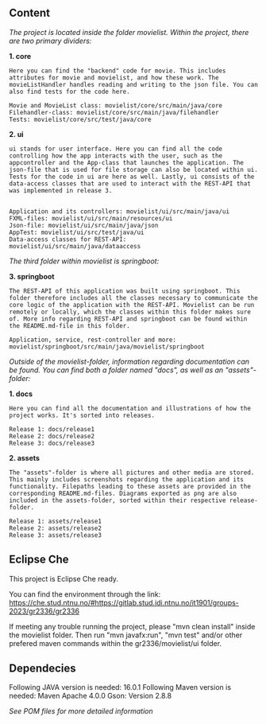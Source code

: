 ## Content

_The project is located inside the folder movielist. Within the project, there are two primary dividers:_

**1. core**

    Here you can find the "backend" code for movie. This includes attributes for movie and movielist, and how these work. The movieListHandler handles reading and writing to the json file. You can also find tests for the code here.

    Movie and MovieList class: movielist/core/src/main/java/core
    Filehandler-class: movielist/core/src/main/java/filehandler
    Tests: movielist/core/src/test/java/core

**2. ui**

    ui stands for user interface. Here you can find all the code controlling how the app interacts with the user, such as the appcontroller and the App-class that launches the application. The json-file that is used for file storage can also be located within ui. Tests for the code in ui are here as well. Lastly, ui consists of the data-access classes that are used to interact with the REST-API that was implemented in release 3.


    Application and its controllers: movielist/ui/src/main/java/ui
    FXML-files: movielist/ui/src/main/resources/ui
    Json-file: movielist/ui/src/main/java/json
    AppTest: movielist/ui/src/test/java/ui
    Data-access classes for REST-API:  movielist/ui/src/main/java/dataaccess


_The third folder within movielist is springboot:_

**3. springboot**

    The REST-API of this application was built using springboot. This folder therefore includes all the classes necessary to communicate the core logic of the application with the REST-API. Movielist can be run remotely or locally, which the classes within this folder makes sure of. More info regarding REST-API and springboot can be found within the README.md-file in this folder.

    Application, service, rest-controller and more: movielist/springboot/src/main/java/movielist/springboot

_Outside of the movielist-folder, information regarding documentation can be found. You can find both a folder named "docs", as well as an "assets"-folder:_

**1. docs**

    Here you can find all the documentation and illustrations of how the project works. It's sorted into releases.

    Release 1: docs/release1
    Release 2: docs/release2
    Release 3: docs/release3

**2. assets**

    The "assets"-folder is where all pictures and other media are stored. This mainly includes screenshots regarding the application and its functionality. Filepaths leading to these assets are provided in the corresponding README.md-files. Diagrams exported as png are also included in the assets-folder, sorted within their respective release-folder.

    Release 1: assets/release1
    Release 2: assets/release2
    Release 3: assets/release3

## Eclipse Che
This project is Eclipse Che ready. 

You can find the environment through the link: 
https://che.stud.ntnu.no/#https://gitlab.stud.idi.ntnu.no/it1901/groups-2023/gr2336/gr2336

If meeting any trouble running the project, please "mvn clean install" inside the movielist folder. Then run "mvn javafx:run", "mvn test" and/or other prefered maven commands within the gr2336/movielist/ui folder.

## Dependecies
Following JAVA version is needed: 16.0.1
Following Maven version is needed: Maven Apache 4.0.0
Gson: Version 2.8.8

*See POM files for more detailed information*